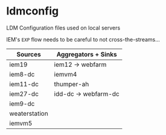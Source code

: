 ldmconfig
=========

LDM Configuration files used on local servers

IEM's `EXP` flow needs to be careful to not cross-the-streams...

Sources | Aggregators + Sinks
--- | ---
iem19 | iem12 -> webfarm
iem8-dc | iemvm4
iem11-dc | thumper-ah
iem27-dc |idd-dc -> webfarm-dc
iem9-dc |
weaterstation |
iemvm5 |

